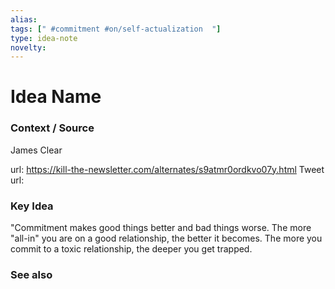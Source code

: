 ```yaml
---
alias: 
tags: [" #commitment #on/self-actualization  "]
type: idea-note
novelty: 
---
```

# Idea Name

### Context / Source
James Clear

url: https://kill-the-newsletter.com/alternates/s9atmr0ordkvo07y.html
Tweet url: 

### Key Idea

"Commitment makes good things better and bad things worse. The more "all-in" you are on a good relationship, the better it becomes. The more you commit to a toxic relationship, the deeper you get trapped.

### See also
